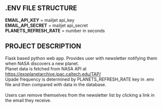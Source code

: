 ## .ENV FILE STRUCTURE

**EMAIL_API_KEY** = mailjet api_key <br />
**EMAIL_API_SECRET** = mailjet api_secret <br />
**PLANETS_REFRESH_RATE** = number in seconds <br />

## PROJECT DESCRIPTION

Flask based python web app. Provides user with newsletter notifying them when NASA discovers a new planet. <br />
Planet data is fetched from NASA API at https://exoplanetarchive.ipac.caltech.edu/TAP/ <br />
Upade frequency is determined by PLANETS_REFRESH_RATE key in .env file and then compared with data in the database. <br />
<br />
Users can remove themselves from the newsletter list by clicking a link in the email they receive. <br />
